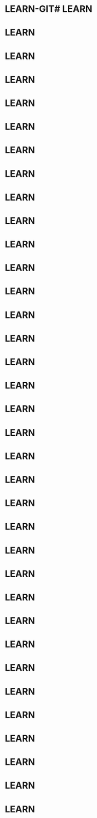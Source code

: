 # LEARN-GIT# LEARN
# LEARN
# LEARN
# LEARN
# LEARN
# LEARN
# LEARN
# LEARN
# LEARN
# LEARN
# LEARN
# LEARN
# LEARN
# LEARN
# LEARN
# LEARN
# LEARN
# LEARN
# LEARN
# LEARN
# LEARN
# LEARN
# LEARN
# LEARN
# LEARN
# LEARN
# LEARN
# LEARN
# LEARN
# LEARN
# LEARN
# LEARN
# LEARN
# LEARN
# LEARN
